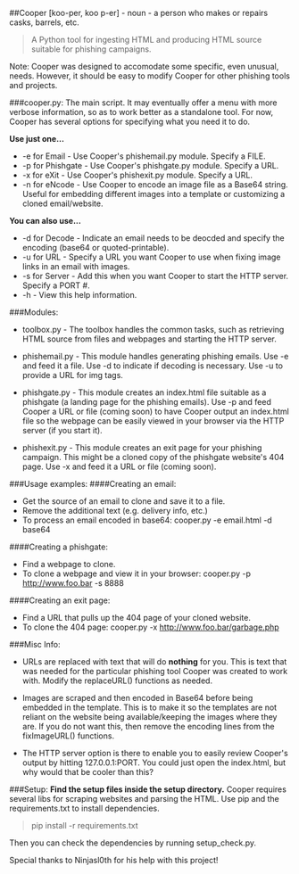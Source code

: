 ##Cooper [koo-per, koo p-er] - noun - a person who makes or repairs casks, barrels, etc.

>A Python tool for ingesting HTML and producing HTML source suitable for phishing campaigns.

Note: Cooper was designed to accomodate some specific, even unusual, needs. However, it should be easy to modify Cooper for other phishing tools and projects.

###cooper.py:
The main script. It may eventually offer a menu with more verbose information, so as to work better as a standalone tool. For now, Cooper has several options for specifying what you need it to do.

**Use just one...**
* -e for Email - Use Cooper's phishemail.py module. Specify a FILE.
* -p for Phishgate - Use Cooper's phishgate.py module. Specify a URL.
* -x for eXit - Use Cooper's phishexit.py module. Specify a URL.
* -n for eNcode - Use Cooper to encode an image file as a Base64 string. Useful for embedding different images into a template or customizing a cloned email/website.

**You can also use...**
* -d for Decode - Indicate an email needs to be deocded and specify the encoding (base64 or quoted-printable).
* -u for URL - Specify a URL you want Cooper to use when fixing image links in an email with images.
* -s for Server - Add this when you want Cooper to start the HTTP server. Specify a PORT #.
* -h - View this help information.

###Modules:
* toolbox.py - The toolbox handles the common tasks, such as retrieving HTML source from files and webpages and starting the HTTP server.

* phishemail.py - This module handles generating phishing emails. Use -e and feed it a file. Use -d to indicate if decoding is necessary. Use -u to provide a URL for img tags.

* phishgate.py - This module creates an index.html file suitable as a phishgate (a landing page for the phishing emails). Use -p and feed Cooper a URL or file (coming soon) to have Cooper output an index.html file so the webpage can be easily viewed in your browser via the HTTP server (if you start it).

* phishexit.py - This module creates an exit page for your phishing campaign. This might be a cloned copy of the phishgate website's 404 page. Use -x and feed it a URL or file (coming soon).

###Usage examples:
####Creating an email:
* Get the source of an email to clone and save it to a file.
* Remove the additional text (e.g. delivery info, etc.)
* To process an email encoded in base64: cooper.py -e email.html -d base64

####Creating a phishgate:
* Find a webpage to clone.
* To clone a webpage and view it in your browser: cooper.py -p http://www.foo.bar -s 8888

####Creating an exit page:
* Find a URL that pulls up the 404 page of your cloned website.
* To clone the 404 page: cooper.py -x http://www.foo.bar/garbage.php

###Misc Info:
* URLs are replaced with text that will do **nothing** for you. This is text that was needed for the particular phishing tool Cooper was created to work with. Modify the replaceURL() functions as needed.

* Images are scraped and then encoded in Base64 before being embedded in the template. This is to make it so the templates are not reliant on the website being available/keeping the images where they are. If you do not want this, then remove the encoding lines from the fixImageURL() functions.

* The HTTP server option is there to enable you to easily review Cooper's output by hitting 127.0.0.1:PORT. You could just open the index.html, but why would that be cooler than this?

###Setup:
**Find the setup files inside the setup directory.**
Cooper requires several libs for scraping websites and parsing the HTML. Use pip and the requirements.txt to install dependencies.
>pip install -r requirements.txt

Then you can check the dependencies by running setup_check.py.

Special thanks to Ninjasl0th for his help with this project!
